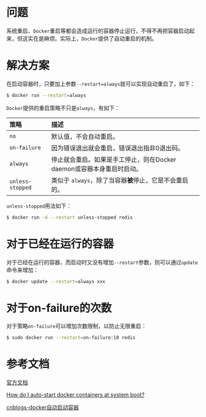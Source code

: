 # 问题

系统重启、`Docker`重启等都会造成运行的容器停止运行，不得不再把容器启动起来，但这实在是麻烦。实际上，`Docker`提供了自动重启的机制。



# 解决方案

在启动容器时，只要加上参数`--restart=always`就可以实现自动重启了，如下：

```bash
$ docker run --restart=always 
```



`Docker`提供的重启策略不只是`always`，有如下：

| 策略             | 描述                                                         |
| :--------------- | :----------------------------------------------------------- |
| `no`             | 默认值，不会自动重启。                                       |
| `on-failure`     | 因为错误退出就会重启，错误退出指非0退出码。                  |
| `always`         | 停止就会重启。如果是手工停止，则在Docker daemon或容器本身重启时启动。 |
| `unless-stopped` | 类似于 `always`，除了当容器**被**停止，它是不会重启的。      |

`unless-stopped`用法如下：

```bash
$ docker run -d --restart unless-stopped redis
```



# 对于已经在运行的容器

对于已经在运行的容器，而启动时又没有增加`--restart`参数，则可以通过`update`命令来增加：

```bash
$ docker update --restart=always xxx
```



# 对于on-failure的次数

对于策略`on-failure`可以增加次数限制，以防止无限重启：

```bash
$ sudo docker run --restart=on-failure:10 redis
```





# 参考文档

[官方文档](https://docs.docker.com/config/containers/start-containers-automatically/)

[How do I auto-start docker containers at system boot?](https://serverfault.com/questions/633067/how-do-i-auto-start-docker-containers-at-system-boot)

[cnblogs-docker自动启动容器](https://www.cnblogs.com/wei9593/p/11192908.html)

